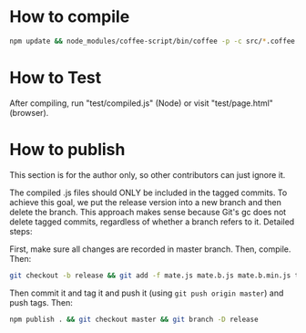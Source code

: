 # How to compile

```bash
npm update && node_modules/coffee-script/bin/coffee -p -c src/*.coffee > /dev/null && awk 'FNR==1{print ""}1' src/*.coffee | node_modules/coffee-script/bin/coffee -cs > mate.js && node_modules/js-bundler/bin/bundle mate.js | awk 'FNR==1{print ""}1' src/license.txt - > mate.b.js && node_modules/uglify-js/bin/uglifyjs mate.b.js -o mate.b.min.js -m --screw-ie8 --comments && node_modules/coffee-script/bin/coffee -p -c test/*.coffee > /dev/null && awk 'FNR==1{print ""}1' test/*.coffee | node_modules/coffee-script/bin/coffee -cs > test/compiled.js
```

# How to Test

After compiling, run "test/compiled.js" (Node) or visit "test/page.html" (browser).

# How to publish

This section is for the author only, so other contributors can just ignore it.

The compiled .js files should ONLY be included in the tagged commits. To achieve this goal, we put the release version into a new branch and then delete the branch. This approach makes sense because Git's gc does not delete tagged commits, regardless of whether a branch refers to it. Detailed steps:

First, make sure all changes are recorded in master branch. Then, compile. Then:

```bash
git checkout -b release && git add -f mate.js mate.b.js mate.b.min.js test/compiled.js
```

Then commit it and tag it and push it (using `git push origin master`) and push tags. Then:

```bash
npm publish . && git checkout master && git branch -D release
```
